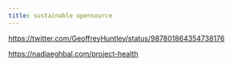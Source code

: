 ```yaml
---
title: sustainable opensource
---
```


https://twitter.com/GeoffreyHuntley/status/987801864354738176

https://nadiaeghbal.com/project-health
